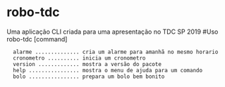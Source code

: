 # robo-tdc
Uma aplicação CLI criada para uma apresentação no TDC SP 2019
#Uso
      robo-tdc [command] <options>
  
      alarme .............. cria um alarme para amanhã no mesmo horario
      cronometro .......... inicia um cronometro
      version ............. mostra a versão do pacote
      help ................ mostra o menu de ajuda para um comando
      bolo ................ prepara um bolo bem bonito
